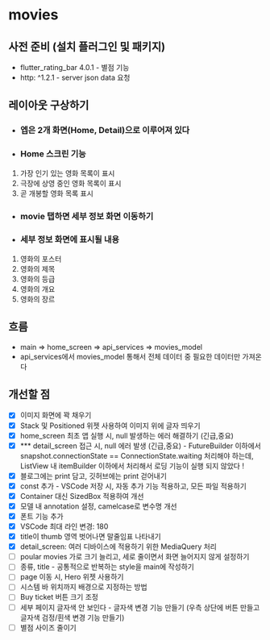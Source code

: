 # movies


## 사전 준비 (설치 플러그인 및 패키지)
- flutter_rating_bar 4.0.1 - 별점 기능
- http: ^1.2.1 - server json data 요청


## 레이아웃 구상하기
- ### 엡은 2개 화면(Home, Detail)으로 이루어져 있다 
- ### Home 스크린 기능 
1. 가장 인기 있는 영화 목록이 표시 
2. 극장에 상영 중인 영화 목록이 표시
3. 곧 개봉할 영화 목록 표시


- ### movie 탭하면 세부 정보 화면 이동하기
- ### 세부 정보 화면에 표시될 내용
1. 영화의 포스터
2. 영화의 제목
3. 영화의 등급
4. 영화의 개요
5. 영화의 장르


## 흐름
- main => home_screen => api_services => movies_model
- api_services에서 movies_model 통해서 전체 데이터 중 필요한 데이터만 가져온다


## 개선할 점
- [x] 이미지 화면에 꽉 채우기
- [x] Stack 및 Positioned 위젯 사용하여 이미지 위에 글자 띄우기
- [x] home_screen 최초 앱 실행 시, null 발생하는 에러 해결하기 (긴급,중요) 
- [x] *** detail_screen 접근 시, null 에러 발생 (긴급,중요) - FutureBuilder 이하에서 snapshot.connectionState == ConnectionState.waiting 처리해야 하는데, ListView 내 itemBuilder 이하에서 처리해서 로딩 기능이 실행 되지 않았다 !
- [x] 블로그에는 print 담고, 깃허브에는 print 걷어내기
- [x] const 추가 - VSCode 저장 시, 자동 추가 기능 적용하고, 모든 파일 적용하기
- [x] Container 대신 SizedBox 적용하여 개선
- [x] 모델 내 annotation 설정, camelcase로 변수명 개선
- [x] 폰트 기능 추가 
- [x] VSCode 최대 라인 변경: 180
- [x] title이 thumb 영역 벗어나면 말줄임표 나타내기
- [x] detail_screen: 여러 디바이스에 적용하기 위한 MediaQuery 처리
- [ ] poular movies 가로 크기 늘리고, 세로 줄이면서 화면 늘어지지 않게 설정하기
- [ ] 종류, title - 공통적으로 반복하는 style을 main에 작성하기
- [ ] page 이동 시, Hero 위젯 사용하기
- [ ] 시스템 바 위치까지 배경으로 지정하는 방법
- [ ] Buy ticket 버튼 크기 조정
- [ ] 세부 페이지 글자색 안 보인다 - 글자색 변경 기능 만들기 (우측 상단에 버튼 만들고 글자색 검정/흰색 변경 기능 만들기)
- [ ] 별점 사이즈 줄이기

